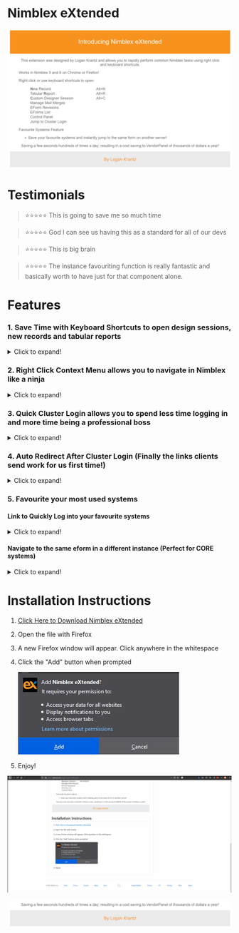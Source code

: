 [mylink]: <https://github.com/LoganTraceur/eXtended/raw/main/Versions/nimblex_extended-8.2-fx.xpi> "Install Nimblex Extended"

# Nimblex eXtended

![About Image](Photos/Nimblex%20eXtended%20About.png)

# Testimonials  
> ⭐⭐⭐⭐⭐ This is going to save me so much time

> ⭐⭐⭐⭐⭐ God I can see us having this as a standard for all of our devs

> ⭐⭐⭐⭐⭐ This is big brain

> ⭐⭐⭐⭐⭐ The instance favouriting function is really fantastic and basically worth to have just for that component alone.

# Features
### 1. Save Time with Keyboard Shortcuts to open design sessions, new records and tabular reports
<details>
  <summary>Click to expand!</summary>
      
![Keyboard Shortcuts](Photos/Keyboard%20Shortcuts.gif)
</details>

### 2. Right Click Context Menu allows you to navigate in Nimblex like a ninja
<details>
  <summary>Click to expand!</summary>
      
![Context Menu](Photos/Context%20Menu.gif)
</details>

### 3. Quick Cluster Login allows you to spend less time logging in and more time being a professional boss
<details>
  <summary>Click to expand!</summary>
      
![Cluster Login](Photos/Cluster%20Login.gif)
</details>

### 4. Auto Redirect After Cluster Login (Finally the links clients send work for us first time!)
<details>
  <summary>Click to expand!</summary>
      
![Auto Redirect](Photos/Auto%20Redirect.gif)
</details>

### 5. Favourite your most used systems
#### Link to Quickly Log into your favourite systems
<details>
  <summary>Click to expand!</summary>
      
![Quick Log In](Photos/Quick%20Log%20In.gif)
</details>

#### Navigate to the same eform in a different instance (Perfect for CORE systems)
<details>
  <summary>Click to expand!</summary>
      
![Same eform Different Instance](Photos/Same%20eform%20Different%20Instance.gif)
</details>

# Installation Instructions

1. [Click Here to Download Nimblex eXtended][mylink]
2. Open the file with Firefox
3. A new Firefox window will appear. Click anywhere in the whitespace
3. Click the "Add" button when prompted

      ![About Image](Photos/AddButton.png)
 
 4. Enjoy!
<p align="center">
  <img src="Photos/Install.gif" alt="Install Gif" width="800" />
</p>

![Footer Image](Photos/Nimblex%20eXtended%20Footer.png)
